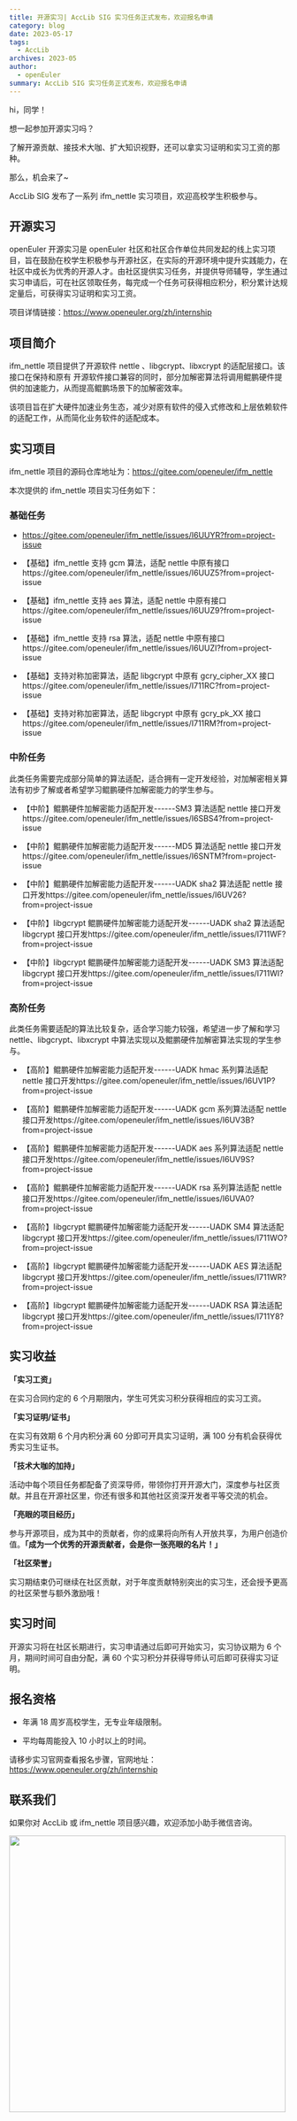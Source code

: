 ```yaml
---
title: 开源实习| AccLib SIG 实习任务正式发布，欢迎报名申请
category: blog
date: 2023-05-17
tags:
  - AccLib
archives: 2023-05
author:
  - openEuler
summary: AccLib SIG 实习任务正式发布，欢迎报名申请
---
```

hi，同学！

想一起参加开源实习吗？

了解开源贡献、接技术大咖、扩大知识视野，还可以拿实习证明和实习工资的那种。

那么，机会来了~

AccLib SIG 发布了一系列 ifm_nettle 实习项目，欢迎高校学生积极参与。

## 开源实习

openEuler 开源实习是 openEuler 社区和社区合作单位共同发起的线上实习项目，旨在鼓励在校学生积极参与开源社区，在实际的开源环境中提升实践能力，在社区中成长为优秀的开源人才。由社区提供实习任务，并提供导师辅导，学生通过实习申请后，可在社区领取任务，每完成一个任务可获得相应积分，积分累计达规定量后，可获得实习证明和实习工资。

项目详情链接：https://www.openeuler.org/zh/internship

## 项目简介

ifm_nettle 项目提供了开源软件 nettle 、libgcrypt、libxcrypt 的适配层接口。该接口在保持和原有 开源软件接口兼容的同时，部分加解密算法将调用鲲鹏硬件提供的加速能力，从而提高鲲鹏场景下的加解密效率。

该项目旨在扩大硬件加速业务生态，减少对原有软件的侵入式修改和上层依赖软件的适配工作，从而简化业务软件的适配成本。

## 实习项目

ifm_nettle 项目的源码仓库地址为：https://gitee.com/openeuler/ifm_nettle

本次提供的 ifm_nettle 项目实习任务如下：



### 基础任务

-   https://gitee.com/openeuler/ifm_nettle/issues/I6UUYR?from=project-issue

-   【基础】ifm_nettle 支持 gcm 算法，适配 nettle
    中原有接口https://gitee.com/openeuler/ifm_nettle/issues/I6UUZ5?from=project-issue

-   【基础】ifm_nettle 支持 aes 算法，适配 nettle
    中原有接口https://gitee.com/openeuler/ifm_nettle/issues/I6UUZ9?from=project-issue

-   【基础】ifm_nettle 支持 rsa 算法，适配 nettle
    中原有接口https://gitee.com/openeuler/ifm_nettle/issues/I6UUZI?from=project-issue

-   【基础】支持对称加密算法，适配 libgcrypt 中原有 gcry_cipher_XX
    接口https://gitee.com/openeuler/ifm_nettle/issues/I711RC?from=project-issue

-   【基础】支持对称加密算法，适配 libgcrypt 中原有 gcry_pk_XX
    接口https://gitee.com/openeuler/ifm_nettle/issues/I711RM?from=project-issue

### 中阶任务

此类任务需要完成部分简单的算法适配，适合拥有一定开发经验，对加解密相关算法有初步了解或者希望学习鲲鹏硬件加解密能力的学生参与。

-   【中阶】鲲鹏硬件加解密能力适配开发------SM3 算法适配 nettle
    接口开发https://gitee.com/openeuler/ifm_nettle/issues/I6SBS4?from=project-issue

-   【中阶】鲲鹏硬件加解密能力适配开发------MD5 算法适配 nettle
    接口开发https://gitee.com/openeuler/ifm_nettle/issues/I6SNTM?from=project-issue

-   【中阶】鲲鹏硬件加解密能力适配开发------UADK sha2 算法适配 nettle
    接口开发https://gitee.com/openeuler/ifm_nettle/issues/I6UV26?from=project-issue

-   【中阶】libgcrypt 鲲鹏硬件加解密能力适配开发------UADK sha2 算法适配
    libgcrypt
    接口开发https://gitee.com/openeuler/ifm_nettle/issues/I711WF?from=project-issue

-   【中阶】libgcrypt 鲲鹏硬件加解密能力适配开发------UADK SM3 算法适配
    libgcrypt
    接口开发https://gitee.com/openeuler/ifm_nettle/issues/I711WI?from=project-issue

### 高阶任务

此类任务需要适配的算法比较复杂，适合学习能力较强，希望进一步了解和学习
nettle、libgcrypt、libxcrypt
中算法实现以及鲲鹏硬件加解密算法实现的学生参与。

-   【高阶】鲲鹏硬件加解密能力适配开发------UADK hmac 系列算法适配
    nettle
    接口开发https://gitee.com/openeuler/ifm_nettle/issues/I6UV1P?from=project-issue

-   【高阶】鲲鹏硬件加解密能力适配开发------UADK gcm 系列算法适配 nettle
    接口开发https://gitee.com/openeuler/ifm_nettle/issues/I6UV3B?from=project-issue

-   【高阶】鲲鹏硬件加解密能力适配开发------UADK aes 系列算法适配 nettle
    接口开发https://gitee.com/openeuler/ifm_nettle/issues/I6UV9S?from=project-issue

-   【高阶】鲲鹏硬件加解密能力适配开发------UADK rsa 系列算法适配 nettle
    接口开发https://gitee.com/openeuler/ifm_nettle/issues/I6UVA0?from=project-issue

-   【高阶】libgcrypt 鲲鹏硬件加解密能力适配开发------UADK SM4 算法适配
    libgcrypt
    接口开发https://gitee.com/openeuler/ifm_nettle/issues/I711WO?from=project-issue

-   【高阶】libgcrypt 鲲鹏硬件加解密能力适配开发------UADK AES 算法适配
    libgcrypt
    接口开发https://gitee.com/openeuler/ifm_nettle/issues/I711WR?from=project-issue

-   【高阶】libgcrypt 鲲鹏硬件加解密能力适配开发------UADK RSA 算法适配
    libgcrypt
    接口开发https://gitee.com/openeuler/ifm_nettle/issues/I711Y8?from=project-issue

## 实习收益

**「实习工资」**

在实习合同约定的 6 个月期限内，学生可凭实习积分获得相应的实习工资。

**「实习证明/证书」**

在实习有效期 6 个月内积分满 60 分即可开具实习证明，满 100
分有机会获得优秀实习生证书。

**「技术大咖的加持」**

活动中每个项目任务都配备了资深导师，带领你打开开源大门，深度参与社区贡献。并且在开源社区里，你还有很多和其他社区资深开发者平等交流的机会。

**「亮眼的项目经历」**

参与开源项目，成为其中的贡献者，你的成果将向所有人开放共享，为用户创造价值。**「成为一个优秀的开源贡献者，会是你一张亮眼的名片！」**

**「社区荣誉」**

实习期结束仍可继续在社区贡献，对于年度贡献特别突出的实习生，还会授予更高的社区荣誉与额外激励哦！

## 实习时间

开源实习将在社区长期进行，实习申请通过后即可开始实习，实习协议期为 6
个月，期间时间可自由分配，满 60
个实习积分并获得导师认可后即可获得实习证明。

## 报名资格

-   年满 18 周岁高校学生，无专业年级限制。

-   平均每周能投入 10 小时以上的时间。

请移步实习官网查看报名步骤，官网地址：https://www.openeuler.org/zh/internship

## 联系我们

如果你对 AccLib 或 ifm_nettle 项目感兴趣，欢迎添加小助手微信咨询。

<img src="./media/image1.jpeg" width="500" >